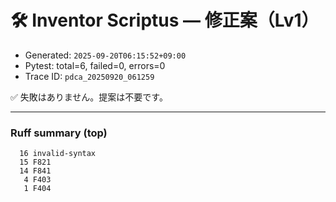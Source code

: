 # 🛠️ Inventor Scriptus — 修正案（Lv1）

- Generated: `2025-09-20T06:15:52+09:00`
- Pytest: total=6, failed=0, errors=0
- Trace ID: `pdca_20250920_061259`

✅ 失敗はありません。提案は不要です。


---
### Ruff summary (top)
```
  16 invalid-syntax
  15 F821
  14 F841
   4 F403
   1 F404
```